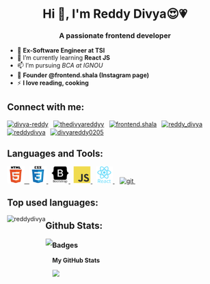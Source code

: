 <h1 align="center">Hi 👋, I'm Reddy Divya&#128525;&#128151;</h1>
<h3 align="center">A passionate frontend developer</h3>

- 💬 **Ex-Software Engineer at TSI**
- 🌱 I’m currently learning **React JS**
- 📫 I’m pursuing *BCA at IGNOU* 
- 💬 **Founder @frontend.shala (Instagram page)**
- ⚡ **I love reading, cooking**

<h2 align="left">Connect with me:</h2>
<p align="left">
  <a href="https://linkedin.com/in/divya-reddy-58025a12b" target="blank"><img align="center" src="https://raw.githubusercontent.com/rahuldkjain/github-profile-readme-generator/master/src/images/icons/Social/linked-in-alt.svg" alt="divya-reddy" height="30" width="40" /></a> &nbsp;
  <a href="https://twitter.com/thedivyareddyy" target="blank"><img align="center" src="https://raw.githubusercontent.com/rahuldkjain/github-profile-readme-generator/master/src/images/icons/Social/twitter.svg" alt="thedivyareddyy" height="30" width="40" /></a> &nbsp; 
  <a href="https://instagram.com/frontend.shala" target="blank"><img align="center" src="https://raw.githubusercontent.com/rahuldkjain/github-profile-readme-generator/master/src/images/icons/Social/instagram.svg" alt="frontend.shala" height="30" width="40" /></a> &nbsp;
    <a href="https://codepen.io/reddy_divya" target="blank"><img align="center" src="https://raw.githubusercontent.com/rahuldkjain/github-profile-readme-generator/master/src/images/icons/Social/codepen.svg" alt="reddy_divya" height="30" width="40" /></a> &nbsp;
    <a href="https://dev.to/reddydivya" target="blank"><img align="center" src="https://cdn.jsdelivr.net/npm/simple-icons@3.0.1/icons/dev-dot-to.svg" alt="reddydivya" height="30" width="40" /></a> &nbsp;
    <a href="https://codesandbox.com/divyareddy0205" target="blank"><img align="center" src="https://cdn.jsdelivr.net/npm/simple-icons@3.0.1/icons/codesandbox.svg" alt="divyareddy0205" height="30" width="40" /></a>
</p>

<h2 align="left">Languages and Tools:</h2>
<p align="left"> 
      <a href="https://www.w3.org/html/" target="_blank"> <img src="https://raw.githubusercontent.com/devicons/devicon/master/icons/html5/html5-original-wordmark.svg" alt="html5"  width="40" height="40"/> &nbsp;
      <a href="https://www.w3schools.com/css/" target="_blank"> <img src="https://raw.githubusercontent.com/devicons/devicon/master/icons/css3/css3-original-wordmark.svg" alt="css3" width="40" height="40"/> </a> &nbsp;  
      <a href="https://getbootstrap.com" target="_blank"> <img src="https://raw.githubusercontent.com/devicons/devicon/master/icons/bootstrap/bootstrap-plain-wordmark.svg"     alt="bootstrap" width="40" height="40"/> </a> &nbsp;
      </a> <a href="https://developer.mozilla.org/en-US/docs/Web/JavaScript" target="_blank"> 
  <img src="https://raw.githubusercontent.com/devicons/devicon/master/icons/javascript/javascript-original.svg" alt="javascript" width="40" height="40"/> </a> &nbsp;  
      <a href="https://reactjs.org/" target="_blank"> <img src="https://raw.githubusercontent.com/devicons/devicon/master/icons/react/react-original-wordmark.svg" alt="react" width="40" height="40"/> </a> &nbsp;&nbsp;
      <a href="https://git-scm.com/" target="_blank"> <img src="https://www.vectorlogo.zone/logos/git-scm/git-scm-icon.svg" alt="git" width="40" height="40"/> </a> &nbsp; 
</p>

<!--
<h2 align="left">Projects:</h2>

<p align="left">
[![Expense-Tracker](https://github-readme-stats.vercel.app/api/pin/?username=ReddyDivya&repo=Expense-Tracker)](https://github.com/ReddyDivya/Expense-Tracker)
[![Task-Tracker](https://github-readme-stats.vercel.app/api/pin/?username=ReddyDivya&repo=Task-Tracker)](https://github.com/ReddyDivya/Task-Tracker)
[![Netflix-Clone](https://github-readme-stats.vercel.app/api/pin/?username=ReddyDivya&repo=Netflix-Clone&show_owner=true)](https://github.com/ReddyDivya/Netflix-Clone)
</p>
-->

<h2 align="left">Top used languages:</h2>
<p align="left">
  <img height="170" align="left" src="https://github-readme-stats.vercel.app/api/top-langs?username=reddydivya&show_icons=true&locale=en&layout=compact" alt="reddydivya" />
</p>

<div>
    <h2 align="left">Github Stats:</h2>
    <p align="left">
      <img height="170" align="left" src="https://github-readme-stats.vercel.app/api?username=reddydivya&count_private=true&include_all_commits=true" />
    </p>
 </div>

### Badges

<b>My GitHub Stats</b>

<a href="http://www.github.com/Undisclosed64"><img src="https://github-readme-streak-stats.herokuapp.com/?user=Undisclosed64&stroke=ffffff&background=1c1917&ring=0891b2&fire=0891b2&currStreakNum=ffffff&currStreakLabel=0891b2&sideNums=ffffff&sideLabels=ffffff&dates=ffffff&hide_border=true" /></a>
